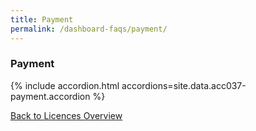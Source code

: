 ```yaml
---
title: Payment
permalink: /dashboard-faqs/payment/
---
```


### Payment

{% include accordion.html accordions=site.data.acc037-payment.accordion %}

[Back to Licences Overview](/licences/)